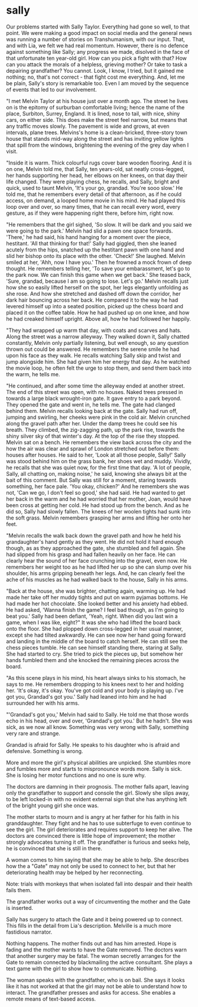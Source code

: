 # sally

Our problems started with Sally Taylor. Everything had gone so well, to that point. We were making a good impact on social media and the general news was running a number of stories on Transhumanism, with our input. That, and with Lia, we felt we had real momentum. However, there is no defence against something like Sally; any progress we made, disolved in the face of that unfortunate ten year-old girl. How can you pick a fight with that? How can you attack the morals of a helpless, grieving mother? Or take to task a depairing grandfather? You cannot. Look, I know, I tried, but it gained me nothing; no, that's not correct - that fight cost me everything. And, let me be plain, Sally's story is remarkable too. Even I am moved by the sequence of events that led to our involvement.

"I met Melvin Taylor at his house just over a month ago. The street he lives on is the epitomy of surburban comfortable living; hence the name of the place, Surbiton, Surrey, England. It is lined, nose to tail, with nice, shiny cars, on either side. This does make the street feel narrow, but means that any traffic moves slowly. The pavement is wide and grows, at even intervals, plane trees. Melvins's home is a clean-bricked, three-story town house that stands mid-way along the street and has inviting yellow lights that spill from the windows, brightening the evening of the grey day when I visit.

"Inside it is warm. Thick colourful rugs cover bare wooden flooring. And it is on one, Melvin told me, that Sally, ten years-old, sat neatly cross-legged, her hands supporting her head, her elbows on her knees, on that day their life changed. They were playing chess, he recalls, and Sally, bright and quick, used to taunt Melvin, 'It's your go, grandad. You're sooo slow.' He told me, that he remembers every detail of that afternoon, as if he could access, on demand, a looped home movie in his mind. He had played this loop over and over, so many times, that he can recall every word, every gesture, as if they were happening right there, before him, right now.

"He remembers that the girl sighed, 'So slow. It will be dark and you said we were going to the park.' Melvin had slid a pawn one space forwards. 'There,' he had said, his hand hanging for a moment over the piece, hestitant. 'All that thinking for that!' Sally had giggled, then she leaned acutely from the hips, snatched up the hestitant pawn with one hand and slid her bishop onto its place with the other. 'Check!' She laughed. Melvin smiled at her, 'Ahh, now I have you.' Then he frowned a mock frown of deep thought. He remembers telling her, 'To save your embarassment, let's go to the park now. We can finish this game when we get back.' She teased back, 'Sure, grandad, because I am so going to lose. Let's go.' Melvin recalls just how she so easily lifted herself on the spot, her legs elegantly unfolding as she rose. And how she stretched and dashed off down the corridor, her dark hair bouncing across her back. He compared it to the way he had levered himself up into a seated position, picked up the chess board and placed it on the coffee table. How he had pushed up on one knee, and how he had creaked himself upright. Above all, how he had followed her happily.

"They had wrapped up warm that day, with coats and scarves and hats. Along the street was a narrow alleyway. They walked down it, Sally chatted constantly, Melvin only partially listening, but well enough, so any question thrown out could be answered. He remembers the serene smile he had upon his face as they walk. He recalls watching Sally skip and twist and jump alongside him. She had given him her energy that day. As he watched the movie loop, he often felt the urge to stop them, and send them back into the warm, he tells me.

"He continued, and after some time the alleyway ended at another street. The end of this street was open, with no houses. Naked trees pressed in towards a large black wrought-iron gate. It gave entry to a park beyond. They opened the gate and went in, he tells me. The gate had clanged behind them. Melvin recalls looking back at the gate. Sally had run off, jumping and swirling, her cheeks were pink in the cold air. Melvin crunched along the gravel path after her. Under the damp trees he could see his breath. They climbed, the zig-zagging path, up the park rise, towards the shiny silver sky of that winter's day.
At the top of the rise they stopped. Melvin sat on a bench. He remembers the view back across the city and the how the air was clear and sprawl of London stretched out before them: houses after houses. He said to her, 'Look at all those people, Sally!' Sally was stood behind him on the grass bank, her shoes wet and muddy. Vividly, he recalls that she was quiet now, for the first time that day. 'A lot of people, Sally, all chatting on, making noise,' he said, knowing she always bit at the bait of this comment. But Sally was still for a moment, staring towards something, her face pale. 'You okay, chicken?' And he remembers she was not, 'Can we go, I don't feel so good,' she had said. He had wanted to get her back in the warm and he had worried that her mother, Joan, would have been cross at getting her cold. He had stood up from the bench. And as he did so, Sally had slowly fallen. The knees of her woolen tights had sunk into the soft grass. Melvin remembers grasping her arms and lifting her onto her feet.

"Melvin recalls the walk back down the gravel path and how he held his grandaughter's hand gently as they went. He did not hold it hard enough though, as as they approached the gate, she stumbled and fell again. She had slipped from his grasp and had fallen heavily on her face. He can clearly hear the sound of her face crunching into the gravel, even now. He remembers her weight too as he had lifted her up so she can slump over his shoulder, his arms gripping beneath her legs. And, he can clearly feel the ache of his muscles as he had walked back to the house, Sally in his arms.

"Back at the house, she was brighter, chatting again, warming up. He had made her take off her muddy tights and put on warm pyjamas bottoms. He had made her hot chocolate. She looked better and his anxiety had ebbed. He had asked, 'Wanna finish the game? I feel bad though, as I'm going to beat you.' Sally had been defiant, 'Yeah, right. When did you last win a game, when I was like, eight?" It was she who had lifted the board back onto the floor. She had plopped down cross-legged in her usual manner, except she had tilted awkwardly. He can see now her hand going forward and landing in the middle of the board to catch herself. He can still see the chess pieces tumble. He can see himself standing there, staring at Sally. She had started to cry. She tried to pick the pieces up, but somehow her hands fumbled them and she knocked the remaining pieces across the board.

"As this scene plays in his mind, his heart always sinks to his stomach, he says to me. He remembers dropping to his knees next to her and holding her. 'It's okay, it's okay. You've got cold and your body is playing up. I've got you, Grandad's got you.' Sally had leaned into him and he had surrounded her with his arms.

"'Grandad's got you,' Melvin had said to Sally. He told me that those words echo in his head, over and over, 'Grandad's got you.' But he hadn't. She was sick, as we now all know. Something was very wrong with Sally, something very rare and strange.

Grandad is afraid for Sally. He speaks to his daughter who is afraid and defensive. Something is wrong.

More and more the girl's physical abilities are unpicked. She stumbles more and fumbles more and starts to mispronounce words more. Sally is sick. She is losing her motor functions and no one is sure why.

The doctors are damning in their prognosis. The mother falls apart, leaving only the grandfather to support and console the girl. Slowly she slips away, to be left locked-in with no evident external sign that she has anything left of the bright young girl she once was.

The mother starts to mourn and is angry at her father for his faith in his granddaughter. They fight and he has to use subterfuge to even continue to see the girl. The girl deteriorates and requires support to keep her alive. The doctors are convinced there is little hope of improvement; the mother strongly advocates turning it off. The grandfather is furious and seeks help, he is convinced that she is still in there.

A woman comes to him saying that she may be able to help. She describes how the a "Gate" may not only be used to connect to her, but that her deteriorating health may be helped by her reconnecting.

Note: trials with monkeys that when isolated fall into despair and their health fails them.

The grandfather works out a way of circumventing the mother and the Gate is inserted.

Sally has surgery to attach the Gate and it being powered up to connect. This fills in the detail from Lia's description. Melville is a much more fastidious narrator.

Nothing happens. The mother finds out and has him arrested. Hope is fading and the mother wants to have the Gate removed. The doctors warn that another surgery may be fatal. The woman secretly arranges for the Gate to remain connected by blackmailing the active consultant. She plays a text game with the girl to show how to communicate. Nothing.

The woman speaks with the grandfather, who is on bail. She says it looks like it has not worked at that the girl may not be able to understand how to interact. The grandfather presses and asks for access. She enables a remote means of text-based access.



